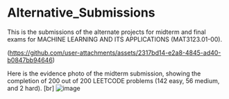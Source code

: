 # Alternative_Submissions
This is the submissions of the alternate projects for midterm and final exams for MACHINE LEARNING AND ITS APPLICATIONS (MAT3123.01-00).

(https://github.com/user-attachments/assets/2317bd14-e2a8-4845-ad40-b0847bb94646)

Here is the evidence photo of the midterm submission, showing the completion of 200 out of 200 LEETCODE problems (142 easy, 56 medium, and 2 hard).
[br]
![image](https://github.com/user-attachments/assets/d304b064-e627-4f20-9404-b2601f137d4d)
